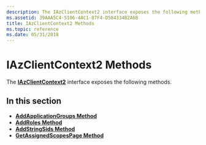 ```yaml
---
description: The IAzClientContext2 interface exposes the following methods.
ms.assetid: 39AAA5C4-5106-4AC1-87F4-D584334B2A6B
title: IAzClientContext2 Methods
ms.topic: reference
ms.date: 05/31/2018
---
```


# IAzClientContext2 Methods

The [**IAzClientContext2**](/windows/desktop/api/Azroles/nn-azroles-iazclientcontext2) interface exposes the following methods.

## In this section

-   [**AddApplicationGroups Method**](/windows/desktop/api/Azroles/nf-azroles-iazclientcontext2-addapplicationgroups)
-   [**AddRoles Method**](/windows/desktop/api/Azroles/nf-azroles-iazclientcontext2-addroles)
-   [**AddStringSids Method**](/windows/desktop/api/Azroles/nf-azroles-iazclientcontext2-addstringsids)
-   [**GetAssignedScopesPage Method**](/windows/desktop/api/Azroles/nf-azroles-iazclientcontext2-getassignedscopespage)

 

 



